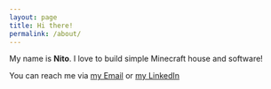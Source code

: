 ```yaml
---
layout: page
title: Hi there!
permalink: /about/
---
```


My name is **Nito**. I love to build simple Minecraft house and software!

You can reach me via [my Email](mailto:b.hamonangan.p@gmail.com) or [my LinkedIn](https://www.linkedin.com/in/bornyto-hamonangan)

